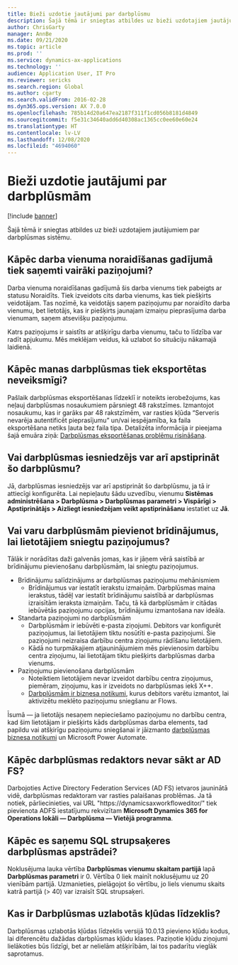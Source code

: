 ```yaml
---
title: Bieži uzdotie jautājumi par darbplūsmu
description: Šajā tēmā ir sniegtas atbildes uz bieži uzdotajiem jautājumiem par darbplūsmas sistēmu.
author: ChrisGarty
manager: AnnBe
ms.date: 09/21/2020
ms.topic: article
ms.prod: ''
ms.service: dynamics-ax-applications
ms.technology: ''
audience: Application User, IT Pro
ms.reviewer: sericks
ms.search.region: Global
ms.author: cgarty
ms.search.validFrom: 2016-02-28
ms.dyn365.ops.version: AX 7.0.0
ms.openlocfilehash: 785b14d20a647ea2187f311f1cd056b8181d4849
ms.sourcegitcommit: f5e31c34640add6d40308ac1365cc0ee60e60e24
ms.translationtype: HT
ms.contentlocale: lv-LV
ms.lasthandoff: 12/08/2020
ms.locfileid: "4694060"
---
```

# <a name="workflow-faq"></a>Bieži uzdotie jautājumi par darbplūsmām

[!include [banner](../includes/banner.md)]

Šajā tēmā ir sniegtas atbildes uz bieži uzdotajiem jautājumiem par darbplūsmas sistēmu.

## <a name="why-are-multiple-notifications-received-when-a-work-item-is-rejected"></a>Kāpēc darba vienuma noraidīšanas gadījumā tiek saņemti vairāki paziņojumi?
Darba vienuma noraidīšanas gadījumā šis darba vienums tiek pabeigts ar statusu Noraidīts. Tiek izveidots cits darba vienums, kas tiek piešķirts veidotājam. Tas nozīmē, ka veidotājs saņem paziņojumu par noraidīto darba vienumu, bet lietotājs, kas ir piešķirts jaunajam izmaiņu pieprasījuma darba vienumam, saņem atsevišķu paziņojumu. 

Katrs paziņojums ir saistīts ar atšķirīgu darba vienumu, taču to līdzība var radīt apjukumu. Mēs meklējam veidus, kā uzlabot šo situāciju nākamajā laidienā.

## <a name="why-are-my-workflow-exports-failing"></a>Kāpēc manas darbplūsmas tiek eksportētas neveiksmīgi?
Pašlaik darbplūsmas eksportēšanas līdzeklī ir noteikts ierobežojums, kas neļauj darbplūsmas nosaukumiem pārsniegt 48 rakstzīmes. Izmantojot nosaukumu, kas ir garāks par 48 rakstzīmēm, var rasties kļūda “Serveris nevarēja autentificēt pieprasījumu” un/vai iespējamība, ka faila eksportēšana netiks ļauta bez faila tipa. Detalizēta informācija ir pieejama šajā emuāra ziņā: [Darbplūsmas eksportēšanas problēmu risināšana](https://community.dynamics.com/ax/b/elandaxdynamicsaxupgradesanddevelopment/archive/2019/04/10/workflow-export-troubleshooting).

## <a name="can-the-submitter-of-a-workflow-also-approve-the-workflow"></a>Vai darbplūsmas iesniedzējs var arī apstiprināt šo darbplūsmu?
Jā, darbplūsmas iesniedzējs var arī apstiprināt šo darbplūsmu, ja tā ir attiecīgi konfigurēta. Lai nepieļautu šādu uzvedību, vienumu **Sistēmas administrēšana > Darbplūsma > Darbplūsmas parametri > Vispārīgi > Apstiprinātājs > Aizliegt iesniedzējam veikt apstiprināšanu** iestatiet uz **Jā**.

## <a name="can-i-add-alerts-to-workflows-to-provide-notifications-to-users"></a>Vai varu darbplūsmām pievienot brīdinājumus, lai lietotājiem sniegtu paziņojumus?
Tālāk ir norādītas daži galvenās jomas, kas ir jāņem vērā saistībā ar brīdinājumu pievienošanu darbplūsmām, lai sniegtu paziņojumus.
- Brīdinājumu salīdzinājums ar darbplūsmas paziņojumu mehānismiem
    - Brīdinājumus var iestatīt ierakstu izmaiņām. Darbplūsmas maina ierakstus, tādēļ var iestatīt brīdinājumu saistībā ar darbplūsmas izraisītām ieraksta izmaiņām. Taču, tā kā darbplūsmām ir citādas iebūvētās paziņojumu opcijas, brīdinājumu izmantošana nav ideāla.
- Standarta paziņojumi no darbplūsmām 
    - Darbplūsmām ir iebūvēti e-pasta ziņojumi. Debitors var konfigurēt paziņojumus, lai lietotājiem tiktu nosūtīti e-pasta paziņojumi. Šie paziņojumi neizraisa darbību centra ziņojumu rādīšanu lietotājiem.
    - Kādā no turpmākajiem atjauninājumiem mēs pievienosim darbību centra ziņojumu, lai lietotājam tiktu piešķirts darbplūsmas darba vienums. 
- Paziņojumu pievienošana darbplūsmām
    - Noteiktiem lietotājiem nevar izveidot darbību centra ziņojumus, piemēram, ziņojumu, kas ir izveidots no darbplūsmas iekš X++.
    - [Darbplūsmām ir biznesa notikumi](https://docs.microsoft.com/dynamics365/unified-operations/dev-itpro/business-events/business-events-workflow), kurus debitors varētu izmantot, lai aktivizētu meklēto paziņojumu sniegšanu ar Flows.   

Īsumā — ja lietotājs nesaņem nepieciešamo paziņojumu no darbību centra, kad šim lietotājam ir piešķirts kāds darbplūsmas darba elements, tad papildu vai atšķirīgu paziņojumu sniegšanai ir jāizmanto [darbplūsmas biznesa notikumi](https://docs.microsoft.com/dynamics365/unified-operations/dev-itpro/business-events/business-events-workflow) un Microsoft Power Automate.

## <a name="why-is-workflow-editor-not-able-to-start-under-ad-fs"></a>Kāpēc darbplūsmas redaktors nevar sākt ar AD FS?
Darbojoties Active Directory Federation Services (AD FS) ietvaros jauninātā vidē, darbplūsmas redaktoram var rasties palaišanas problēmas. Ja tā notiek, pārliecinieties, vai URL "https://dynamicsaxworkfloweditor/" tiek pievienota ADFS iestatījumu rekvizītam **Microsoft Dynamics 365 for Operations lokāli — Darbplūsma — Vietējā programma**.

## <a name="why-am-i-getting-sql-deadlocks-on-workflow-processing"></a>Kāpēc es saņemu SQL strupsaķeres darbplūsmas apstrādei? 
Noklusējuma lauka vērtība **Darbplūsmas vienumu skaitam partijā** lapā **Darbplūsmas parametri** ir 0. Vērtība 0 liek mainīt noklusējumu uz 20 vienībām partijā. Uzmanieties, pielāgojot šo vērtību, jo liels vienumu skaits katrā partijā (> 40) var izraisīt SQL strupsaķeri.

## <a name="what-is-the-workflow-enhanced-error-feature"></a>Kas ir Darbplūsmas uzlabotās kļūdas līdzeklis?
Darbplūsmas uzlabotās kļūdas līdzeklis versijā 10.0.13 pievieno kļūdu kodus, lai diferencētu dažādas darbplūsmas kļūdu klases. Paziņotie kļūdu ziņojumi lielākoties būs līdzīgi, bet ar nelielām atšķirībām, lai tos padarītu vieglāk saprotamus.
